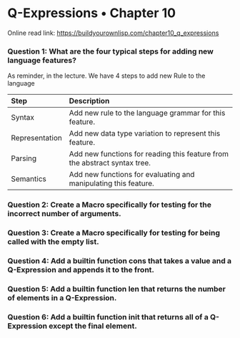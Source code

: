 # Q-Expressions • Chapter 10

Online read link: https://buildyourownlisp.com/chapter10_q_expressions

### Question 1: What are the four typical steps for adding new language features?

As reminder, in the lecture. We have 4 steps to add new Rule to the language

| Step           | Description                                                               |
| :------------- | :------------------------------------------------------------------------ |
| Syntax         | Add new rule to the language grammar for this feature.                    |
| Representation | Add new data type variation to represent this feature.                    |
| Parsing        | Add new functions for reading this feature from the abstract syntax tree. |
| Semantics      | Add new functions for evaluating and manipulating this feature.           |

### Question 2: Create a Macro specifically for testing for the incorrect number of arguments.
### Question 3: Create a Macro specifically for testing for being called with the empty list.
### Question 4: Add a builtin function cons that takes a value and a Q-Expression and appends it to the front.
### Question 5: Add a builtin function len that returns the number of elements in a Q-Expression.
### Question 6: Add a builtin function init that returns all of a Q-Expression except the final element.